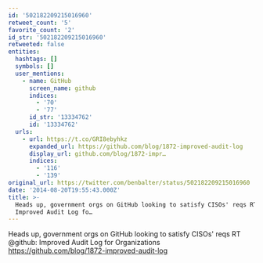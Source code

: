 ```yaml
---
id: '502182209215016960'
retweet_count: '5'
favorite_count: '2'
id_str: '502182209215016960'
retweeted: false
entities:
  hashtags: []
  symbols: []
  user_mentions:
    - name: GitHub
      screen_name: github
      indices:
        - '70'
        - '77'
      id_str: '13334762'
      id: '13334762'
  urls:
    - url: https://t.co/GRI8ebyhkz
      expanded_url: https://github.com/blog/1872-improved-audit-log
      display_url: github.com/blog/1872-impr…
      indices:
        - '116'
        - '139'
original_url: https://twitter.com/benbalter/status/502182209215016960
date: '2014-08-20T19:55:43.000Z'
title: >-
  Heads up, government orgs on GitHub looking to satisfy CISOs' reqs RT @github:
  Improved Audit Log fo…
---
```


Heads up, government orgs on GitHub looking to satisfy CISOs' reqs RT @github: Improved Audit Log for Organizations https://github.com/blog/1872-improved-audit-log